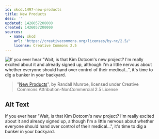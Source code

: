 ```yaml
---
id: xkcd.1497-new-products
title: New Products
desc: ''
updated: 1426057200000
created: 1426057200000
sources:
  - name: xkcd
    url: 'https://creativecommons.org/licenses/by-nc/2.5/'
    license: Creative Commons 2.5
---
```

![If you ever hear "Wait, is that Kim Dotcom's new project? I'm really excited about it and already signed up, although I'm a little nervous about whether everyone should hand over control of their medical...", it's time to dig a bunker in your backyard.](https://imgs.xkcd.com/comics/new_products.png)
> "[New Products](https://xkcd.com/1497/)", by Randall Munroe, licensed under Creative Commons Attribution-NonCommercial 2.5 License

## Alt Text
If you ever hear "Wait, is that Kim Dotcom's new project? I'm really excited about it and already signed up, although I'm a little nervous about whether everyone should hand over control of their medical...", it's time to dig a bunker in your backyard.
